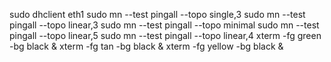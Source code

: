 sudo dhclient eth1
sudo mn --test pingall --topo single,3
sudo mn --test pingall --topo linear,3
sudo mn --test pingall --topo minimal
sudo mn --test pingall --topo linear,5
sudo mn --test pingall --topo linear,4
xterm -fg green -bg black  &
xterm -fg tan -bg black &
xterm -fg yellow -bg black &

